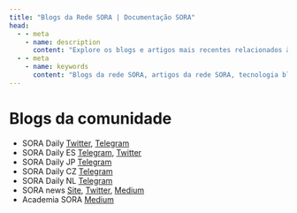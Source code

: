 ```yaml
---
title: "Blogs da Rede SORA | Documentação SORA"
head:
  - - meta
    - name: description
      content: "Explore os blogs e artigos mais recentes relacionados à rede SORA. Mantenha-se atualizado com os últimos desenvolvimentos, atualizações e insights sobre o ecossistema SORA. Descubra conteúdo informativo e envolvente que cobre vários tópicos, incluindo tecnologia blockchain, finanças descentralizadas, governança e muito mais."
  - - meta
    - name: keywords
      content: "Blogs da rede SORA, artigos da rede SORA, tecnologia blockchain, finanças descentralizadas, governança"
---
```


# Blogs da comunidade

- SORA Daily [Twitter](https://twitter.com/SORADaily_), [Telegram](https://t.me/SORAdaily)
- SORA Daily ES [Telegram](https://t.me/soradailyspanish), [Twitter](https://twitter.com/SORAdailyspa)
- SORA Daily JP [Telegram](https://t.me/SORADaily_Japanese)
- SORA Daily CZ [Telegram](https://t.me/SORADailyCzech)
- SORA Daily NL [Telegram](https://t.me/SORAdaily_dutch)
- SORA news [Site](https://soranews.io), [Twitter](https://twitter.com/soranews_io), [Medium](https://medium.com/@soranews)
- Academia SORA [Medium](https://medium.com/sora-academy)
